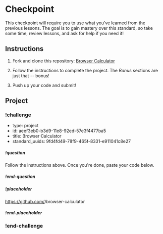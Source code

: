 # Checkpoint

This checkpoint will require you to use what you've learned from the previous lessons. The goal is to gain mastery over this standard, so take some time, review lessons, and ask for help if you need it!

## Instructions

1. Fork and clone this repository: [Browser Calculator](https://github.com/gSchool/browser-calculator)

1. Follow the instructions to complete the project. The *Bonus* sections are just that -- bonus!

1. Push up your code and submit!

## Project

<!-- Question -->

### !challenge

* type: project
* id: aeef3eb0-b3d9-11e8-92ed-57e3f4477ba5
* title: Browser Calculator
* standard_uuids: 9fd4fd49-78f9-465f-8331-e911041c8e27

##### !question

Follow the instructions above. Once you're done, paste your code below.

##### !end-question

##### !placeholder

https://github.com/<username>/browser-calculator

##### !end-placeholder

### !end-challenge

